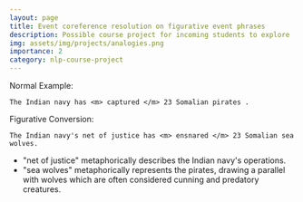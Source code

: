 ```yaml
---
layout: page
title: Event coreference resolution on figurative event phrases
description: Possible course project for incoming students to explore
img: assets/img/projects/analogies.png
importance: 2
category: nlp-course-project
---
```


Normal Example:
```
The Indian navy has <m> captured </m> 23 Somalian pirates .
```

Figurative Conversion:
```
The Indian navy's net of justice has <m> ensnared </m> 23 Somalian sea wolves.
```
- "net of justice" metaphorically describes the Indian navy's operations.
- "sea wolves" metaphorically represents the pirates, drawing a parallel with wolves which are often considered cunning and predatory creatures.
